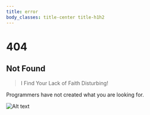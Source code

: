 ```yaml
---
title: error
body_classes: title-center title-h1h2
---
```



# 404

## Not Found

> I Find Your Lack of Faith Disturbing!

Programmers have not created what you are looking for.

![Alt text](https://octodex.github.com/images/stormtroopocat.jpg "The Stormtroopocat")